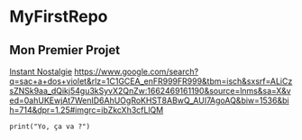 # MyFirstRepo

## Mon Premier Projet ##

[Instant Nostalgie](https://www.youtube.com/watch?v=Zt7Lj67ux8g) https://www.google.com/search?q=sac+a+dos+violet&rlz=1C1GCEA_enFR999FR999&tbm=isch&sxsrf=ALiCzsZNSk9aa_dQikj54gu3kSyvX2QnZw:1662469161190&source=lnms&sa=X&ved=0ahUKEwjAt7WenID6AhUOgRoKHST8ABwQ_AUI7AgoAQ&biw=1536&bih=714&dpr=1.25#imgrc=ibZkcXh3cfLlQM

`print("Yo, ça va ?")`
